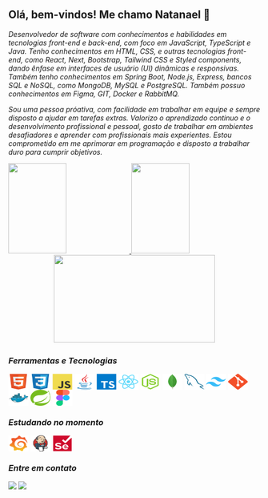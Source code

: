 ## Olá, bem-vindos! Me chamo Natanael 👋
*Desenvolvedor de software com conhecimentos e habilidades em tecnologias front-end e back-end, com foco em JavaScript, TypeScript e Java. Tenho conhecimentos em HTML, CSS, e outras tecnologias front-end, como React, Next, Bootstrap, Tailwind CSS e Styled components, dando ênfase em interfaces de usuário (UI) dinâmicas e responsivas. Também tenho conhecimentos em Spring Boot, Node.js, Express, bancos SQL e NoSQL, como MongoDB, MySQL e PostgreSQL. Também possuo conhecimentos em Figma, GIT, Docker e RabbitMQ.*

*Sou uma pessoa próativa, com facilidade em trabalhar em equipe e sempre disposto a ajudar em tarefas extras. Valorizo o aprendizado continuo e o desenvolvimento profissional e pessoal, gosto de trabalhar em ambientes desafiadores e aprender com profissionais mais experientes. Estou comprometido em me aprimorar em programação e disposto a trabalhar duro para cumprir objetivos.*

<div align="left">
  <a href="https://github.com/natanael-de-paulo">
    <img height="180em" width="48%" src="https://github-readme-stats-git-masterrstaa-rickstaa.vercel.app/api?username=natanael-de-paulo&show_icons=true&theme=dark&include_all_commits=true&count_private=true"/>
    <img height="180em" width="48%" src="https://github-readme-stats-git-masterrstaa-rickstaa.vercel.app/api/top-langs/?username=natanael-de-paulo&layout=compact&langs_count=168&theme=dark"/>
  </a>
</div>

<div align='center'>
  <a href="https://github.com/natanael-de-paulo">
    <img height="175em" width="80%" src="http://github-readme-streak-stats.herokuapp.com?user=natanael-de-paulo&theme=dark" />
  </a>
</div>

### *Ferramentas e Tecnologias*  
<div style="display: inline_block">
  <img align="center" alt="Natanael-HTML" height="32" width="40" src="https://raw.githubusercontent.com/devicons/devicon/master/icons/html5/html5-original.svg">
  <img align="center" alt="Natanael-CSS" height="32" width="40" src="https://raw.githubusercontent.com/devicons/devicon/master/icons/css3/css3-original.svg">
  <img align="center" alt="Natanael-Js" height="32" width="40" src="https://raw.githubusercontent.com/devicons/devicon/master/icons/javascript/javascript-original.svg">
   <img align="center" alt="Natanael-Java" height="32" width="40" src="https://raw.githubusercontent.com/devicons/devicon/master/icons/java/java-original.svg">
  <img align="center" alt="Natanael-Ts" height="32" width="40" src="https://raw.githubusercontent.com/devicons/devicon/master/icons/typescript/typescript-plain.svg">
  <img align="center" alt="Natanael-React" height="32" width="40" src="https://raw.githubusercontent.com/devicons/devicon/master/icons/react/react-original.svg">
  <img align="center" alt="Natanael-nodejs" height="32" width="40" src="https://raw.githubusercontent.com/devicons/devicon/master/icons/nodejs/nodejs-original.svg">
  <img align="center" alt="Natanael-mongodb" height="32" width="40" src="https://raw.githubusercontent.com/devicons/devicon/master/icons/mongodb/mongodb-original.svg">
   <img align="center" alt="Natanael-mysql" height="32" width="40" src="https://raw.githubusercontent.com/devicons/devicon/master/icons/mysql/mysql-original.svg">
  <img align="center" alt="Natanael-tailwindcss" height="32" width="40" src="https://raw.githubusercontent.com/devicons/devicon/master/icons/tailwindcss/tailwindcss-plain.svg">
  <img align="center" alt="Natanael-git" height="32" width="40" src="https://raw.githubusercontent.com/devicons/devicon/master/icons/git/git-original.svg">
  <img align="center" alt="Natanael-docker" height="32" width="40" src="https://raw.githubusercontent.com/devicons/devicon/master/icons/docker/docker-original.svg">
  <img align="center" alt="Natanael-spring" height="32" width="40" src="https://raw.githubusercontent.com/devicons/devicon/master/icons/spring/spring-original.svg">
  <img align="center" alt="Natanael-figma" height="32" width="40" src="https://raw.githubusercontent.com/devicons/devicon/master/icons/figma/figma-original.svg">
</div>

### *Estudando no momento*
<div style="display: inline_block">
  <img align="center" alt="Natanael-figma" height="32" width="40" src="https://raw.githubusercontent.com/devicons/devicon/master/icons/grafana/grafana-original.svg">
  <img align="center" alt="Natanael-figma" height="32" width="40" src="https://raw.githubusercontent.com/devicons/devicon/master/icons/jenkins/jenkins-original.svg">
  <img align="center" alt="Natanael-figma" height="32" width="40" src="https://raw.githubusercontent.com/devicons/devicon/master/icons/selenium/selenium-original.svg">
</div>

### *Entre em contato*
<div> 
  <a href = "mailto:carlosnatanael.p.j@gmail.com"><img src="https://img.shields.io/badge/-Gmail-%23333?style=for-the-badge&logo=gmail&logoColor=white" target="_blank"></a>
  <a href="https://www.linkedin.com/in/natanael-de-paulo/" target="_blank"><img src="https://img.shields.io/badge/-LinkedIn-%230077B5?style=for-the-badge&logo=linkedin&logoColor=white" target="_blank"></a> 
</div>
